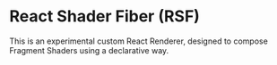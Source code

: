 # React Shader Fiber (RSF)

This is an experimental custom React Renderer, designed to compose Fragment Shaders using a declarative way.
